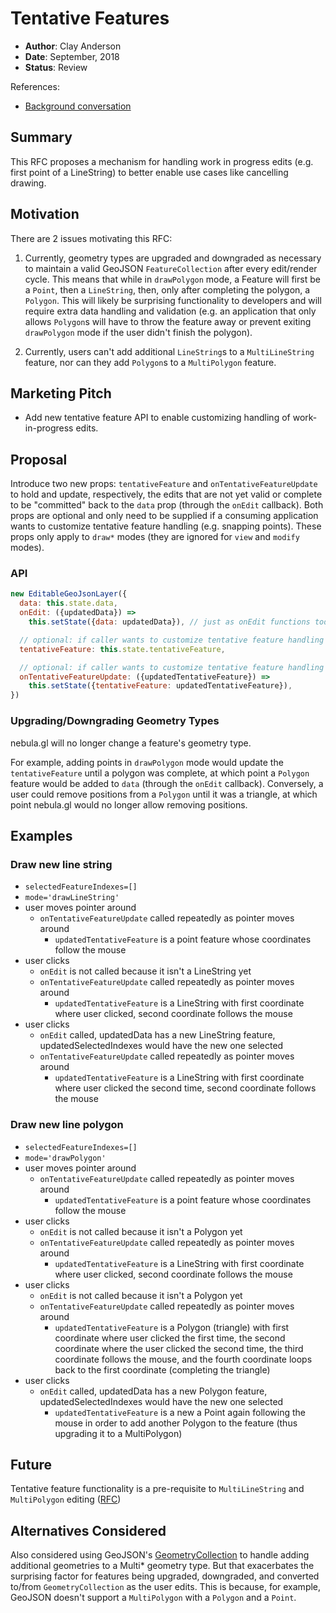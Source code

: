 # Tentative Features

* **Author**: Clay Anderson
* **Date**: September, 2018
* **Status**: Review

References:

* [Background conversation](https://github.com/uber/nebula.gl/pull/49#issuecomment-413948690)

## Summary

This RFC proposes a mechanism for handling work in progress edits (e.g. first point of a LineString) to better enable use cases like cancelling drawing.

## Motivation

There are 2 issues motivating this RFC:

1. Currently, geometry types are upgraded and downgraded as necessary to maintain a valid GeoJSON `FeatureCollection` after every edit/render cycle. This means that while in `drawPolygon` mode, a Feature will first be a `Point`, then a `LineString`, then, only after completing the polygon, a `Polygon`. This will likely be surprising functionality to developers and will require extra data handling and validation (e.g. an application that only allows `Polygon`s will have to throw the feature away or prevent exiting `drawPolygon` mode if the user didn't finish the polygon).

2. Currently, users can't add additional `LineString`s to a `MultiLineString` feature, nor can they add `Polygon`s to a `MultiPolygon` feature.

## Marketing Pitch

* Add new tentative feature API to enable customizing handling of work-in-progress edits.

## Proposal

Introduce two new props: `tentativeFeature` and `onTentativeFeatureUpdate` to hold and update, respectively, the edits that are not yet valid or complete to be "committed" back to the `data` prop (through the `onEdit` callback). Both props are optional and only need to be supplied if a consuming application wants to customize tentative feature handling (e.g. snapping points). These props only apply to `draw*` modes (they are ignored for `view` and `modify` modes).

### API

```javascript
new EditableGeoJsonLayer({
  data: this.state.data,
  onEdit: ({updatedData}) =>
    this.setState({data: updatedData}), // just as onEdit functions today

  // optional: if caller wants to customize tentative feature handling
  tentativeFeature: this.state.tentativeFeature,

  // optional: if caller wants to customize tentative feature handling
  onTentativeFeatureUpdate: ({updatedTentativeFeature}) =>
    this.setState({tentativeFeature: updatedTentativeFeature}),
})
```

### Upgrading/Downgrading Geometry Types

nebula.gl will no longer change a feature's geometry type.

For example, adding points in `drawPolygon` mode would update the `tentativeFeature` until a polygon was complete, at which point a `Polygon` feature would be added to `data` (through the `onEdit` callback). Conversely, a user could remove positions from a `Polygon` until it was a triangle, at which point nebula.gl would no longer allow removing positions.

## Examples

### Draw new line string

* `selectedFeatureIndexes=[]`
* `mode='drawLineString'`
* user moves pointer around
  * `onTentativeFeatureUpdate` called repeatedly as pointer moves around
    * `updatedTentativeFeature` is a point feature whose coordinates follow the mouse
* user clicks
  * `onEdit` is not called because it isn't a LineString yet
  * `onTentativeFeatureUpdate` called repeatedly as pointer moves around
    * `updatedTentativeFeature` is a LineString with first coordinate where user clicked, second coordinate follows the mouse
* user clicks
  * `onEdit` called, updatedData has a new LineString feature, updatedSelectedIndexes would have the new one selected
  * `onTentativeFeatureUpdate` called repeatedly as pointer moves around
    * `updatedTentativeFeature` is a LineString with first coordinate where user clicked the second time, second coordinate follows the mouse

### Draw new line polygon

* `selectedFeatureIndexes=[]`
* `mode='drawPolygon'`
* user moves pointer around
  * `onTentativeFeatureUpdate` called repeatedly as pointer moves around
    * `updatedTentativeFeature` is a point feature whose coordinates follow the mouse
* user clicks
  * `onEdit` is not called because it isn't a Polygon yet
  * `onTentativeFeatureUpdate` called repeatedly as pointer moves around
    * `updatedTentativeFeature` is a LineString with first coordinate where user clicked, second coordinate follows the mouse
* user clicks
  * `onEdit` is not called because it isn't a Polygon yet
  * `onTentativeFeatureUpdate` called repeatedly as pointer moves around
    * `updatedTentativeFeature` is a Polygon (triangle) with first coordinate where user clicked the first time, the second coordinate where the user clicked the second time, the third coordinate follows the mouse, and the fourth coordinate loops back to the first coordinate (completing the triangle)
* user clicks
  * `onEdit` called, updatedData has a new Polygon feature, updatedSelectedIndexes would have the new one selected
    * `updatedTentativeFeature` is a new a Point again following the mouse in order to add another Polygon to the feature (thus upgrading it to a MultiPolygon)

## Future

Tentative feature functionality is a pre-requisite to `MultiLineString` and `MultiPolygon` editing ([RFC](./multi-geometry-editing.md))

## Alternatives Considered

Also considered using GeoJSON's [GeometryCollection](https://tools.ietf.org/html/rfc7946#section-3.1.8) to handle adding additional geometries to a Multi* geometry type. But that exacerbates the surprising factor for features being upgraded, downgraded, and converted to/from `GeometryCollection` as the user edits. This is because, for example, GeoJSON doesn't support a `MultiPolygon` with a `Polygon` and a `Point`.
